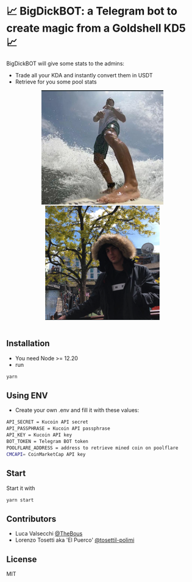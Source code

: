 # 📈 BigDickBOT: a Telegram bot to create magic from a Goldshell KD5 📈

BigDickBOT will give some stats to the admins:

- Trade all your KDA and instantly convert them in USDT
- Retrieve for you some pool stats

<div align="center">
  <a href="https://github.com/TheBous">
    <img src="big.png" alt="Icon" height="300"/>
  </a>
  <a href="https://github.com/TheBous">
    <img src="dick.png" alt="Icon" height="300"/>
  </a>
  <br>
  <br>
</div>

## Installation

- You need Node >= 12.20
- run

```bash
yarn
```

## Using ENV

- Create your own .env and fill it with these values:

```bash
API_SECRET = Kucoin API secret
API_PASSPHRASE = Kucoin API passphrase
API_KEY = Kucoin API key
BOT_TOKEN = Telegram BOT token
POOLFLARE_ADDRESS = address to retrieve mined coin on poolflare
CMCAPI= CoinMarketCap API key
```

## Start

Start it with

```bash
yarn start
```

## Contributors

- Luca Valsecchi [@TheBous](https://github.com/TheBous)
- Lorenzo Tosetti aka 'El Puerco' [@tosettil-polimi](https://github.com/tosettil-polimi)

## License

MIT
